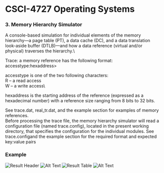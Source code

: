 # CSCI-4727 Operating Systems
### 3. Memory Hierarchy Simulator

A console-based simulation for individual elements of the memory hierarchy—a page table (PT), a data cache (DC), and a data translation look-aside buffer (DTLB)—and how a data reference (virtual and/or physical) traverses the hierarchy.\

Trace: a memory reference has the following format:\
accesstype:hexaddress>
    
accesstype is one of the two following characters:\
R – a read access\
W – a write access\
    
hexaddress is the starting address of the reference (expressed as a hexadecimal number) with a reference size ranging from 8 bits to 32 bits. 

See trace.dat, real_tr.dat, and the example section for examples of memory references.\
Before processing the trace file, the memory hierarchy simulator will read a configuration file (named trace.config), located in the present working directory, that specifies the configuration for the individual modules. See trace.configand the example section for the required format and expected key:value pairs

### Example
![Result Header](https://i.ibb.co/jMZFM8q/Image1.jpg)
![Alt Text](url)
![Result Table](https://i.ibb.co/MpSGZkb/Image2.jpg)
![Alt Text](url)

